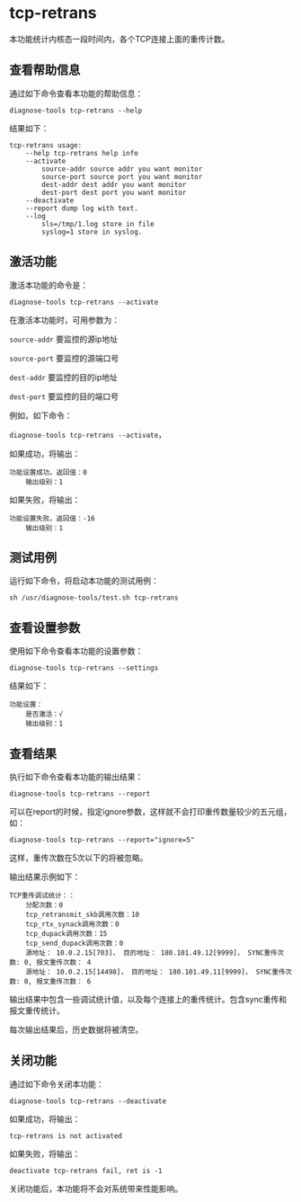 # tcp-retrans

本功能统计内核态一段时间内，各个TCP连接上面的重传计数。

## 查看帮助信息

通过如下命令查看本功能的帮助信息：

`diagnose-tools tcp-retrans --help`

结果如下：

```
tcp-retrans usage:
    --help tcp-retrans help info
    --activate
        source-addr source addr you want monitor
        source-port source port you want monitor
        dest-addr dest addr you want monitor
        dest-port dest port you want monitor
    --deactivate
    --report dump log with text.
    --log
        sls=/tmp/1.log store in file
        syslog=1 store in syslog.
```

## 激活功能

激活本功能的命令是：

`diagnose-tools tcp-retrans --activate`

在激活本功能时，可用参数为：

`source-addr` 要监控的源ip地址

`source-port` 要监控的源端口号

`dest-addr` 要监控的目的ip地址

`dest-port` 要监控的目的端口号

例如，如下命令：

`diagnose-tools tcp-retrans --activate`，

如果成功，将输出：

```
功能设置成功，返回值：0
    输出级别：1
```

如果失败，将输出：

```
功能设置失败，返回值：-16
    输出级别：1
```

## 测试用例

运行如下命令，将启动本功能的测试用例：

`sh /usr/diagnose-tools/test.sh tcp-retrans`

## 查看设置参数

使用如下命令查看本功能的设置参数：

`diagnose-tools tcp-retrans --settings`

结果如下：

```
功能设置：
    是否激活：√
    输出级别：1
```

## 查看结果

执行如下命令查看本功能的输出结果：

`diagnose-tools tcp-retrans --report`

可以在report的时候，指定ignore参数，这样就不会打印重传数量较少的五元组，如：

`diagnose-tools tcp-retrans --report="ignore=5"`

这样，重传次数在5次以下的将被忽略。

输出结果示例如下：

```
TCP重传调试统计：：
    分配次数：0
    tcp_retransmit_skb调用次数：10
    tcp_rtx_synack调用次数：0
    tcp_dupack调用次数：15
    tcp_send_dupack调用次数：0
    源地址： 10.0.2.15[703]， 目的地址： 180.101.49.12[9999]， SYNC重传次数: 0, 报文重传次数： 4
    源地址： 10.0.2.15[14498]， 目的地址： 180.101.49.11[9999]， SYNC重传次数: 0, 报文重传次数： 6
```
输出结果中包含一些调试统计值，以及每个连接上的重传统计。包含sync重传和报文重传统计。

每次输出结果后，历史数据将被清空。

## 关闭功能

通过如下命令关闭本功能：

`diagnose-tools tcp-retrans --deactivate`

如果成功，将输出：

```
tcp-retrans is not activated
```

如果失败，将输出：

```
deactivate tcp-retrans fail, ret is -1
```

关闭功能后，本功能将不会对系统带来性能影响。
